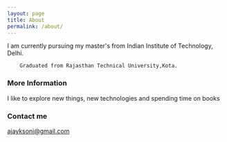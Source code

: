 ```yaml
---
layout: page
title: About
permalink: /about/
---
```


I am currently pursuing my master's from Indian Institute of Technology, Delhi. 

        Graduated from Rajasthan Technical University,Kota.

### More Information

I like to explore new things, new technologies and spending time on books

### Contact me

[ajayksoni@gmail.com](mailto:ajayksoni198@gmail.com)
